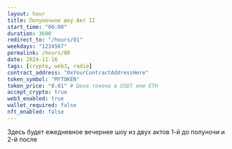 ```yaml
---
layout: hour
title: Полуночное шоу Акт II
start_time: "00:00"
duration: 3600
redirect_to: "/hours/01"
weekdays: "1234567"
permalink: /hours/00
date: 2024-11-16
tags: [crypto, web3, radio]
contract_address: "0xYourContractAddressHere"
token_symbol: "MYTOKEN"
token_price: "0.01" # Цена токена в USDT или ETH
accept_crypto: true
web3_enabled: true
wallet_required: false
nft_enabled: false
---
```


Здесь будет ежедневное вечернее шоу из двух актов 1-й до полуночи и 2-й после
